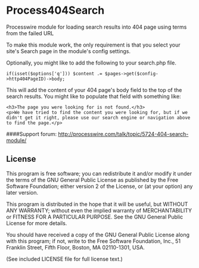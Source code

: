 Process404Search
================

Processwire module for loading search results into 404 page using terms from the failed URL

To make this module work, the only requirement is that you select your site's Search page in the module's config settings.

Optionally, you might like to add the following to your search.php file.
```
if(isset($options['q'])) $content .= $pages->get($config->http404PageID)->body;
```
This will add the content of your 404 page's body field to the top of the search results. You might like to populate that field with something like:

```
<h3>The page you were looking for is not found.</h3>
<p>We have tried to find the content you were looking for, but if we didn't get it right, please use our search engine or navigation above to find the page.</p>
```

####Support forum:
http://processwire.com/talk/topic/5724-404-search-module/


## License

This program is free software; you can redistribute it and/or
modify it under the terms of the GNU General Public License
as published by the Free Software Foundation; either version 2
of the License, or (at your option) any later version.

This program is distributed in the hope that it will be useful,
but WITHOUT ANY WARRANTY; without even the implied warranty of
MERCHANTABILITY or FITNESS FOR A PARTICULAR PURPOSE.  See the
GNU General Public License for more details.

You should have received a copy of the GNU General Public License
along with this program; if not, write to the Free Software
Foundation, Inc., 51 Franklin Street, Fifth Floor, Boston, MA  02110-1301, USA.

(See included LICENSE file for full license text.)
